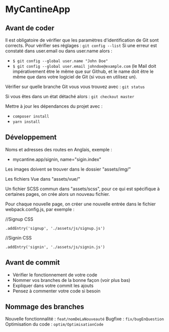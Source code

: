 # MyCantineApp

## Avant de coder
Il est obligatoire de vérifier que les paramètres d'identification de Git sont corrects.
Pour vérifier ses réglages :
```git config --list```
Si une erreur est constaté dans user.email ou dans user.name alors :
  * ```$ git config --global user.name "John Doe"```
  * ```$ git config --global user.email johndoe@example.com```
(le Mail doit impérativement être le même que sur Github, et le name doit être le même que dans votre logiciel de Git (si vous en utilisez un).

Vérifier sur quelle branche Git vous vous trouvez avec :
  ```git status```
  
Si vous êtes dans un état détaché alors : 
  ```git checkout master```   

Mettre à jour les dépendances du projet avec :
  * ```composer install```
  * ```yarn install```

## Développement
Noms et adresses des routes en Anglais, exemple :
  * mycantine.app/signin, name="sigin.index"
 
Les images doivent se trouver dans le dossier "assets/img/"

Les fichiers Vue dans "assets/vue/"

Un fichier SCSS commun dans "assets/scss", pour ce qui est spécifique à certaines pages, on crée alors un nouveau fichier.

Pour chaque nouvelle page, on créer une nouvelle entrée dans le fichier webpack.config.js, par exemple :

//Signup CSS

    .addEntry('signup', './assets/js/signup.js')

//Signin CSS

    .addEntry('signin', './assets/js/signin.js')
    
## Avant de commit
  * Vérifier le fonctionnement de votre code
  * Nommer vos branches de la bonne façon (voir plus bas)
  * Expliquer dans votre commit les ajouts
  * Pensez à commenter votre code si besoin
 
 ## Nommage des branches
 Nouvelle fonctionnalité : ```feat/nomDeLaNouveauté```
 Bugfixe : ```fix/bugEnQuestion```
 Optimisation du code : ```optim/OptimisationCode```
